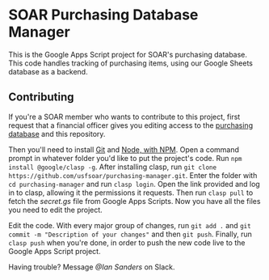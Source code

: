 # SOAR Purchasing Database Manager
This is the Google Apps Script project for SOAR's purchasing database. This 
code handles tracking of purchasing items, using our Google Sheets database
as a backend.

## Contributing
If you're a SOAR member who wants to contribute to this project, first request
that a financial officer gives you editing access to the [purchasing database](https://docs.google.com/spreadsheets/d/14Q5FTNgsqDfZEpBl9nmuZF7c3tK5NTO0oAl_P9269t8/edit#gid=0)
and this repository.

Then you'll need to install [Git](https://git-scm.com/downloads) and [Node, with NPM](https://nodejs.org/en/download/).
Open a command prompt in whatever folder you'd like to put the project's code. Run
`npm install @google/clasp -g`. After installing clasp, run `git clone https://github.com/usfsoar/purchasing-manager.git`.
Enter the folder with `cd purchasing-manager` and run `clasp login`. Open the link
provided and log in to clasp, allowing it the permissions it requests. Then run
`clasp pull` to fetch the *secret.gs* file from Google Apps Scripts. Now you have
all the files you need to edit the project.

Edit the code. With every major group of changes, run `git add .` and 
`git commit -m "Description of your changes"` and then `git push`. Finally, run 
`clasp push` when you're done, in order to push the new code live to the Google
Apps Script project. 

Having trouble? Message *@Ian Sanders* on Slack.